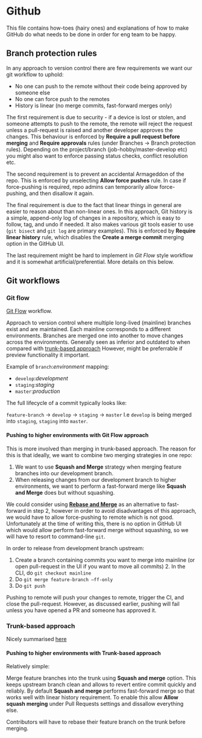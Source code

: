 # Github

This file contains how-toes (hairy ones) and explanations of how to make GitHub
do what needs to be done in order for eng team to be happy.

## Branch protection rules

In any approach to version control there are few requirements we want our
git workflow to uphold:

- No one can push to the remote without their code being approved by someone else
- No one can force push to the remotes
- History is linear (no merge commits, fast-forward merges only)

The first requirement is due to security - if a device is lost or stolen, and
someone attempts to push to the remote, the remote will reject the request unless
a pull-request is raised and another developer approves the changes. This behaviour
is enforced by **Require a pull request before merging** and **Require approvals**
rules (under Branches -> Branch protection rules).
Depending on the project/branch (job-hobby/master-develop etc) you might also
want to enforce passing status checks, conflict resolution etc.

The second requirement is to prevent an accidental Armageddon of the repo. This
is enforced by unselecting **Allow force pushes** rule. In case if force-pushing
is required, repo admins can temporarily allow force-pushing, and then
disallow it again.

The final requirement is due to the fact that linear things in general are easier
to reason about than non-linear ones. In this approach, Git history is a simple,
append-only log of changes in a repository, which is easy to follow, tag,
and undo if needed. It also makes various git tools easier to
use (`git bisect` and `git log` are primary examples). This is enforced by
**Require linear history** rule, which disables the **Create a merge commit**
merging option in the GitHub UI.

The last requirement might be hard to implement in _Git Flow_ style workflow and
it is somewhat artificial/preferential. More details on this below.

## Git workflows

### Git flow

[Git Flow](https://www.atlassian.com/git/tutorials/comparing-workflows/gitflow-workflow) workflow.

Approach to version control where multiple long-lived (mainline) branches exist
and are maintained.
Each mainline corresponds to a different environments.
Branches are merged one into another to move changes across the environments.
Generally seen as inferior and outdated to when compared with
[trunk-based approach](https://www.atlassian.com/continuous-delivery/continuous-integration/trunk-based-development)
However, might be preferrable if preview functionality it important.

Example of `branch`:_environment_ mapping:

- `develop`:_development_
- `staging`:_staging_
- `master`:_production_

The full lifecycle of a commit typically looks like:

`feature-branch` -> `develop` -> `staging` -> `master`
I.e `develop` is being merged into `staging`, `staging` into
`master`.

#### Pushing to higher environments with Git Flow approach

This is more involved than merging in trunk-based approach. The reason for this
is that ideally, we want to combine two merging strategies in one repo:

1. We want to use **Squash and Merge** strategy when merging feature branches into
   our development branch.
2. When releasing changes from our development branch to higher environments,
   we want to perform a fast-forward merge like **Squash and Merge** does but
   without squashing.

We could consider using [**Rebase and Merge**](https://docs.github.com/en/repositories/configuring-branches-and-merges-in-your-repository/configuring-pull-request-merges/about-merge-methods-on-github#rebasing-and-merging-your-commits)
as an alternative to fast-forward in step 2,
however in order to avoid disadvantages of this approach, we would have to allow
force-pushing to remote which is not good. Unfortunately at the time of writing
this, there is no option in GitHub UI which would allow perform fast-forward
merge without squashing, so we will have to resort to command-line `git`.

In order to release from development branch upstream:

1. Create a branch containing commits you want to merge into mainline (or open
   pull-request in the UI if you want to move all commits) 2. In the CLI, do `git checkout mainline`
2. Do `git merge feature-branch —ff-only`
3. Do `git push`

Pushing to remote will push your changes to remote, trigger the CI, and close
the pull-request. However, as discussed earlier, pushing will fail unless you have opened a PR
and someone has approved it.

### Trunk-based approach

Nicely summarised [here](https://www.atlassian.com/continuous-delivery/continuous-integration/trunk-based-development)

#### Pushing to higher environments with Trunk-based approach

Relatively simple:

Merge feature branches into the trunk using **Squash and merge** option.
This keeps upstream branch clean and allows to revert entire commit quickly and
reliably. By default **Squash and merge** performs fast-forward merge so
that works well with linear history requirement. To enable this allow
**Allow squash merging** under Pull Requests settings and dissallow everything else.

Contributors will have to rebase their feature branch on the trunk
before merging.
